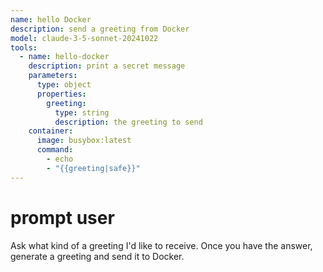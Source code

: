 ```yaml
---
name: hello Docker
description: send a greeting from Docker
model: claude-3-5-sonnet-20241022
tools:
  - name: hello-docker
    description: print a secret message
    parameters:
      type: object
      properties:
        greeting:
          type: string
          description: the greeting to send
    container:
      image: busybox:latest
      command:
        - echo
        - "{{greeting|safe}}"
---
```


# prompt user

Ask what kind of a greeting I'd like to receive.
Once you have the answer, generate a greeting and send it to Docker.

